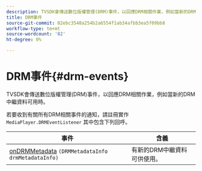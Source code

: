```yaml
---
description: TVSDK會傳送數位版權管理(DRM)事件，以回應DRM相關作業，例如當新的DRM中繼資料可用時。
title: DRM事件
source-git-commit: 02ebc3548a254b2a6554f1ab34afbb3ea5f09bb8
workflow-type: tm+mt
source-wordcount: '82'
ht-degree: 0%

---
```


# DRM事件{#drm-events}

TVSDK會傳送數位版權管理(DRM)事件，以回應DRM相關作業，例如當新的DRM中繼資料可用時。

若要收到有關所有DRM相關事件的通知，請註冊實作 `MediaPlayer.DRMEventListener` 其中包含下列回呼。

| 事件 | 含義 |
|---|---|
| [onDRMMetadata](https://help.adobe.com/en_US/primetime/api/psdk/javadoc_1.4/com/adobe/mediacore/MediaPlayer.DRMEventListener.html#onDRMMetadata(DRMMetadataInfo)) `(DRMMetadataInfo drmMetadataInfo)` | 有新的DRM中繼資料可供使用。 |
